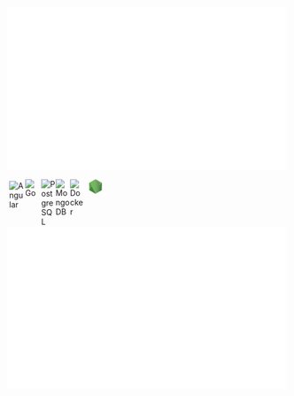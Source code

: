 ![](https://raw.githubusercontent.com/vitormmatos/github-stats/master/generated/overview.svg#gh-dark-mode-only)

<main>
<img align="left" alt="Angular" width="26px" src="https://upload.wikimedia.org/wikipedia/commons/c/cf/Angular_full_color_logo.svg" style="margin: 3px"/>
<img align="left" alt="Go" width="26px" src="https://img.icons8.com/color/452/golang.png" style="margin-right: 3px" />
<img " alt="Node" width="26px" src="https://raw.githubusercontent.com/github/explore/80688e429a7d4ef2fca1e82350fe8e3517d3494d/topics/nodejs/nodejs.png" style="margin-right: 3px"/>
<img align="left" alt="PostgreSQL" width="26px" src="https://upload.wikimedia.org/wikipedia/commons/thumb/2/29/Postgresql_elephant.svg/1200px-Postgresql_elephant.svg.png"/>
<img align="left" alt="MongoDB" width="26px" src="https://cdn.worldvectorlogo.com/logos/mongodb-icon-1.svg" />
<img align="left" alt="Docker" width="26px" src="https://cdn-icons-png.flaticon.com/512/919/919853.png" style="margin-right: 7px"/>
</main>

![](https://raw.githubusercontent.com/vitormmatos/github-stats/master/generated/languages.svg#gh-dark-mode-only)
